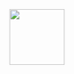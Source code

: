 <div id="header" align="center">
  <img src="https://media2.giphy.com/media/v1.Y2lkPTc5MGI3NjExaDZsemgyaTJlc2R5Znd0cnFmaHBramM1amJrOTllb3VidGVrbDdyeSZlcD12MV9pbnRlcm5hbF9naWZfYnlfaWQmY3Q9Zw/fB2IRTXd07IkcStfwU/giphy.gif" width="100"/>
</div>
